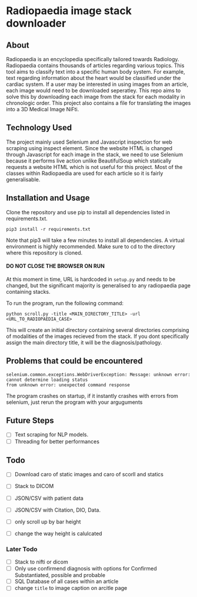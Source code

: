 # Radiopaedia image stack downloader 

## About

Radiopaedia is an encyclopedia specifically tailored towards Radiology. Radiopaedia contains thousands of articles regarding various topics. This tool aims to classify text into a specific human body system. For example, text regarding information about the heart would be classified under the cardiac system. If a user may be interested in using images from an article, each image would need to be downloaded seperatley. This repo aims to solve this by downloading each image from the stack for each modality in chronologic order. This project also contains a file for translating the images into a 3D Medical Image NiFti.  
## Technology Used 

The project mainly used Selenium and Javascript inspection for web scraping using inspect element. Since the website HTML is changed through Javascript for each image in the stack, we need to use Selenium because it performs live action unlike BeautifulSoup which statically requests a website HTML which is not useful for this project. Most of the classes within Radiopaedia are used for each article so it is fairly generalisable.   

## Installation and Usage
Clone the repository and use pip to install all dependencies listed in requirements.txt.

    pip3 install -r requirements.txt

Note that pip3 will take a few minutes to install all dependencies. A virtual environment
is highly recommended. Make sure to cd to the directory where this repository is cloned.

#### DO NOT CLOSE THE BROWSER ON RUN

At this moment in time, URL is hardcoded in ```setup.py``` and needs to be changed, but the significant majority is generalised to any radiopaedia page containing stacks.

To run the program, run the following command:

    python scroll.py -title <MAIN_DIRECTORY_TITLE> -url <URL_TO_RADIOPAEDIA_CASE> 

This will create an initial directory containing several directories comprising of modalities of the images recieved from the stack. If you dont specifically assign the main directory title, it will be the diagnosis/pathology.

## Problems that could be encountered

```
selenium.common.exceptions.WebDriverException: Message: unknown error: cannot determine loading status
from unknown error: unexpected command response
```

The program crashes on startup, if it instantly crashes with errors from selenium, just rerun the program with your arguguments


## Future Steps

- [ ] Text scraping for NLP models.
- [ ] Threading for better performances

## Todo 

- [ ] Download caro of static images and caro of scorll and statics
- [ ] Stack to DICOM
- [ ] JSON/CSV with patient data 
- [ ] JSON/CSV with Citation, DIO, Data.
- [ ] only scroll up by bar height
- [ ] change the way height is calulcated


### Later Todo
- [ ] Stack to nifti or dicom 
- [ ] Only use confirmend diagnosis with options for Confirmed Substantiated, possible and probable
- [ ] SQL Database of all cases within an article
- [ ] change ```title``` to image caption on arcitle page